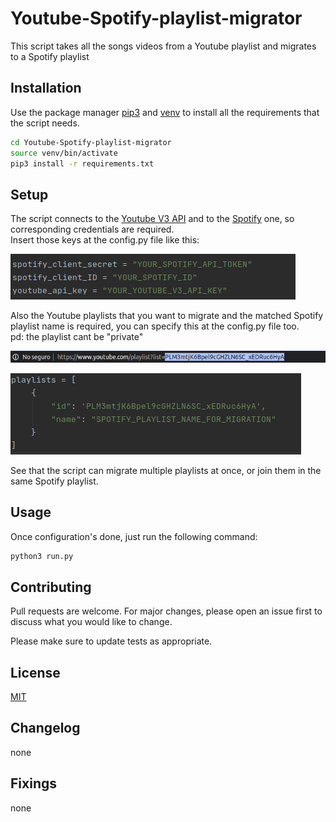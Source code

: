 # Youtube-Spotify-playlist-migrator
This script takes all the songs videos from a Youtube playlist and migrates to a Spotify playlist
## Installation
Use the package manager [pip3](https://pip.pypa.io/en/stable/) and [venv](https://pypi.org/project/virtualenv/) to install all the requirements that the script needs.

```bash
cd Youtube-Spotify-playlist-migrator
source venv/bin/activate
pip3 install -r requirements.txt
```

## Setup
The script connects to the [Youtube V3 API](https://developers.google.com/youtube/v3) and to the [Spotify](https://developer.spotify.com/) one, so corresponding credentials are required.  
Insert those keys at the config.py file like this:  

![config-template](imgs/config.py.png)

Also the Youtube  playlists that you want to migrate and the matched Spotify playlist name is required, you can specify this at the config.py file too.  
pd: the playlist cant be "private"  

![youtube_playlist_url](imgs/youtube_playlist_url.png)  

![config_playlist_to_migrate](imgs/playlists_config.png)

See that the script can migrate multiple playlists at once, or join them in the same Spotify playlist.


## Usage
Once configuration's done, just run the following command:

```bash
python3 run.py
```

## Contributing
Pull requests are welcome. For major changes, please open an issue first to discuss what you would like to change.

Please make sure to update tests as appropriate.

## License
[MIT](https://choosealicense.com/licenses/mit/)

## Changelog
 none
## Fixings
none